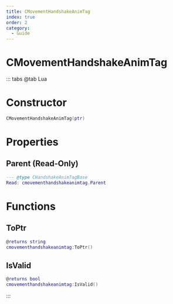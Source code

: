 ```yaml
---
title: CMovementHandshakeAnimTag
index: true
order: 2
category:
  - Guide
---
```


# CMovementHandshakeAnimTag

::: tabs
@tab Lua
# Constructor
```lua
CMovementHandshakeAnimTag(ptr)
```
# Properties
## Parent (Read-Only)
```lua
--- @type CHandshakeAnimTagBase
Read: cmovementhandshakeanimtag.Parent
```
# Functions
## ToPtr
```lua
@returns string
cmovementhandshakeanimtag:ToPtr()
```
## IsValid
```lua
@returns bool
cmovementhandshakeanimtag:IsValid()
```

:::
